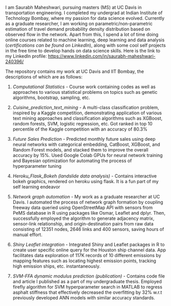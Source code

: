 
I am Saurabh Maheshwari, pursuing masters (MS) at UC Davis in transportation engineering. I completed my undergrad at Indian 
Institute of Technology Bombay, where my passion for data science evolved. Currently as a  graduate researcher, I am 
working on parametric/non-parametric estimation of travel demand probability density distribution based on observed flow in the network. Apart from this, I spend a lot of time doing online courses related to machine learning, deep learning and data analysis (_certifications can be found on LinkedIn_), along with some cool self projects in the free time to develop hands on data science skills. Here is the link to my LinkedIn profile: https://www.linkedin.com/in/saurabh-maheshwari-240396/ 

The repository contains my work at UC Davis and IIT Bombay, the descriptions of which are as follows:

1) _Computational Statistics_ - Course work containing codes as well as approaches to various statistical problems on topics 
such as genetic algorithms, bootstrap, sampling, etc.

2) _Cuisine_prediction_text_mining_ - A multi-class classification problem, inspired by a Kaggle competition, demonstrating 
application of various text mining approaches and classification algorithms such as XGBoost, random forests, SVM, logistic
regression, etc. Got ranked in top 10 percentile of the Kaggle competition with an accuracy of 80.3%

3) _Future Sales Prediction_ - Predicted monthly future sales using deep neural networks with categorical embedding, CatBoost, XGBoost, and Random Forest models, and stacked them to improve the overall accuracy by 15%. Used Google Colab GPUs for neural network training and Bayesian optimization for automating the process of hyperparameter tuning 

4) _Heroku_Flask_Bokeh (landslide data analysis)_ - Contains interactive bokeh graphics, rendered on heroku using flask. It
is a fun part of my self learning endeavor

5) _Network graph automation_ - My work as a graduate researcher at UC Davis. I automated the process of network graph 
formation by coupling freeway data queried using OpenStreetMap API with sensors from PeMS database in R using packages 
like Osmar, Leaflet and dplyr. Then, successfully employed the algorithm to generate adjacency matrix, sensor-link 
relationship, and origin-destination pairs from raw data consisting of 12351 nodes, 2646 links and 400 sensors, 
saving hours of manual effort.

6) _Shiny Leaflet integration_ - Integrated Shiny and Leaflet packages in R to create user specific online query for the 
Houston ship channel data. App facilitates data exploration of 117K records of 10 different emissions by mapping features 
such as locating highest emission points, tracking high emission ships, etc. instantaneously.

7) _SVM-FFA dynamic modulus prediction (publication)_ - Contains code file and article I published as a part of my 
undergraduate thesis. Employed firefly algorithm for SVM hyperparameter search in MATLAB to regress asphalt stiffness 
that effectively decreased the overfitting by 32% w.r.t previously developed ANN models with similar accuracy standards.    

